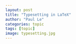 ```yaml
---
layout: post
title: "Typesetting in LaTeX"
author: "Paul Le"
categories: topic
tags: [topic]
image: typesetting.jpg
---
```

